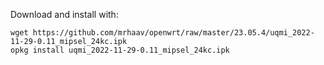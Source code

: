 
Download and install with:

```
wget https://github.com/mrhaav/openwrt/raw/master/23.05.4/uqmi_2022-11-29-0.11_mipsel_24kc.ipk
opkg install uqmi_2022-11-29-0.11_mipsel_24kc.ipk
```
